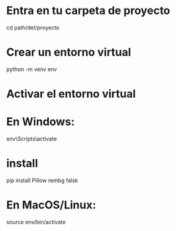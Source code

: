 # Entra en tu carpeta de proyecto
cd path/del/proyecto

# Crear un entorno virtual
python -m venv env

# Activar el entorno virtual
# En Windows:
env\Scripts\activate

# install
pip install Pillow rembg falsk

# En MacOS/Linux:
source env/bin/activate
